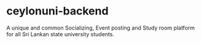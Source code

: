# ceylonuni-backend
A unique and common Socializing, Event posting and Study room platform for all Sri Lankan state university students.
